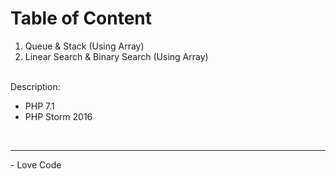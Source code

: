 # Table of Content
<ol>
  <li>Queue & Stack (Using Array)</li>
  <li>Linear Search & Binary Search (Using Array)</li>
</ol>
<br/>
Description:
<ul>
  <li>PHP 7.1</li>
  <li>PHP Storm 2016</li>
</ul>
<br/><hr/>
- Love Code
